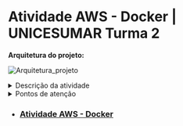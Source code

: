 # Atividade AWS - Docker | UNICESUMAR Turma 2

**Arquitetura do projeto:**

![Arquitetura_projeto](https://github.com/MeireMayumi/aws_docker/assets/167933389/4775b87c-8b40-40e7-ad3b-c0e99836d5a0)




<details>
<summary>Descrição da atividade</summary>

1. Instalação e configuração do DOCKER ou CONTAINERD no host EC2;
- Ponto adicional para o trabalho: utilizar a instalação via script de Start Instance [user_data.sh](https://github.com/MeireMayumi/aws_docker/blob/main/user_data.sh)
2. Efetuar Deploy de uma aplicação Wordpress com: container de aplicação RDS database Mysql
3. Configuração da utilização do serviço EFS AWS para estáticos do container de aplicação Wordpress
4. Configuração do serviço de Load Balancer AWS para a aplicação Wordpress
</details>

<details>
<summary>Pontos de atenção</summary>

- Não utilizar ip público para saída do serviços WP (Evitem publicar o serviço WP via IP Público)
- Sugestão para o tráfego de internet sair pelo LB (Load Balancer Classic)
- Pastas públicas e estáticos do wordpress sugestão de utilizar o EFS (Elastic File Sistem)
- Fica a critério de cada integrante usar Dockerfile ou Dockercompose;
- Necessário demonstrar a aplicação wordpress funcionando (tela de login)
- Aplicação Wordpress precisa estar rodando na porta 80 ou 8080;
  
</details>

 - ###  [Atividade AWS - Docker](https://github.com/MeireMayumi/aws_docker/blob/main/Atividade_AWS_Docker.md)






